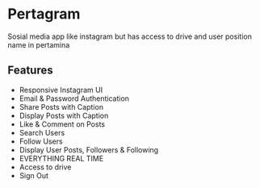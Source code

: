 # Pertagram
Sosial media app like instagram but has access to drive and user position name in pertamina 
 

## Features
- Responsive Instagram UI
- Email & Password Authentication
- Share Posts with Caption
- Display Posts with Caption
- Like & Comment on Posts
- Search Users
- Follow Users
- Display User Posts, Followers & Following
- EVERYTHING REAL TIME
- Access to drive
- Sign Out
